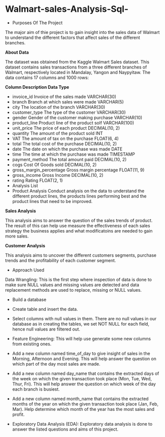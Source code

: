 # Walmart-sales-Analysis-Sql-


- Purposes Of The Project
  
The major aim of thie project is to gain insight into the sales data of Walmart to understand the different factors that affect sales of the different branches.

**About Data**

The dataset was obtained from the Kaggle Walmart Sales dataset. This dataset contains sales transactions from a three different branches of Walmart, respectively located in Mandalay, Yangon and Naypyitaw. The data contains 17 columns and 1000 rows:

**Column	Description	Data Type**

- invoice_id	Invoice of the sales made	VARCHAR(30)
- branch	Branch at which sales were made	VARCHAR(5)
- city	The location of the branch	VARCHAR(30)
- customer_type	The type of the customer	VARCHAR(30)
- gender	Gender of the customer making purchase	VARCHAR(10)
- product_line	Product line of the product solf	VARCHAR(100)
- unit_price	The price of each product	DECIMAL(10, 2)
- quantity	The amount of the product sold	INT
- VAT	The amount of tax on the purchase	FLOAT(6, 4)
- total	The total cost of the purchase	DECIMAL(10, 2)
- date	The date on which the purchase was made	DATE
- time	The time at which the purchase was made	TIMESTAMP
- payment_method	The total amount paid	DECIMAL(10, 2)
- cogs	Cost Of Goods sold	DECIMAL(10, 2)
- gross_margin_percentage	Gross margin percentage	FLOAT(11, 9)
- gross_income	Gross Income	DECIMAL(10, 2)
- rating	Rating	FLOAT(2, 1)
- Analysis List
- Product Analysis
Conduct analysis on the data to understand the different product lines, the products lines performing best and the product lines that need to be improved.

**Sales Analysis**

This analysis aims to answer the question of the sales trends of product. The result of this can help use measure the effectiveness of each sales strategy the business applies and what modificatoins are needed to gain more sales.

**Customer Analysis**

This analysis aims to uncover the different customers segments, purchase trends and the profitability of each customer segment.

- Approach Used

Data Wrangling: This is the first step where inspection of data is done to make sure NULL values and missing values are detected and data replacement methods are used to replace, missing or NULL values.

- Build a database
  
- Create table and insert the data.
- Select columns with null values in them. There are no null values in our database as in creating the tables, we set NOT NULL for each field, hence null values are filtered out.
- Feature Engineering: This will help use generate some new columns from existing ones.
- Add a new column named time_of_day to give insight of sales in the Morning, Afternoon and Evening. This will help answer the question on which part of the day most sales are made.
- Add a new column named day_name that contains the extracted days of the week on which the given transaction took place (Mon, Tue, Wed, Thur, Fri). This will help answer the question on which week of the day each branch is busiest.
- Add a new column named month_name that contains the extracted months of the year on which the given transaction took place (Jan, Feb, Mar). Help determine which month of the year has the most sales and profit.
- Exploratory Data Analysis (EDA): Exploratory data analysis is done to answer the listed questions and aims of this project.
